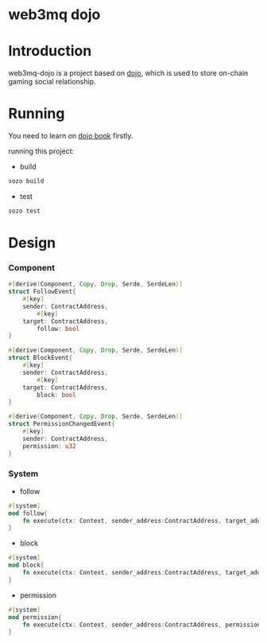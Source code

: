 # web3mq dojo

# Introduction

web3mq-dojo is a project based on [dojo](https://github.com/dojoengine), which is used to store on-chain gaming social relationship.

# Running

You need to learn on [dojo book](https://book.dojoengine.org/cairo/hello-dojo.html) firstly.

running this project:

- build

```rust
sozo build
```

- test

```rust
sozo test
```

# Design

### Component

```rust
#[derive(Component, Copy, Drop, Serde, SerdeLen)]
struct FollowEvent{
    #[key]
    sender: ContractAddress,
		#[key]
    target: ContractAddress,
		follow: bool
}

#[derive(Component, Copy, Drop, Serde, SerdeLen)]
struct BlockEvent{
    #[key]
    sender: ContractAddress,
		#[key]
    target: ContractAddress,
		block: bool
}

#[derive(Component, Copy, Drop, Serde, SerdeLen)]
struct PermissionChangedEvent{
    #[key]
    sender: ContractAddress,
    permission: u32
}
```

### System

- follow

```rust
#[system]
mod follow{
    fn execute(ctx: Context, sender_address:ContractAddress, target_address:ContractAddress, follow: bool)
}
```

- block

```rust
#[system]
mod block{
    fn execute(ctx: Context, sender_address:ContractAddress, target_address:ContractAddress, block: bool)
}
```

- permission

```rust
#[system]
mod permission{
    fn execute(ctx: Context, sender_address:ContractAddress, permission:u32)
}
```